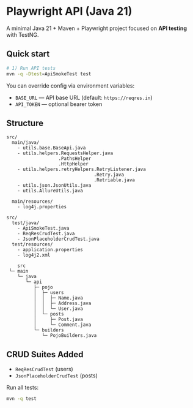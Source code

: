 # Playwright API (Java 21)

A minimal Java 21 + Maven + Playwright project focused on **API testing** with TestNG.

## Quick start

```bash
# 1) Run API tests
mvn -q -Dtest=ApiSmokeTest test
```

You can override config via environment variables:

- `BASE_URL` — API base URL (default: `https://reqres.in`)
- `API_TOKEN` — optional bearer token

## Structure

```
src/
  main/java/
    - utils.base.BaseApi.java
    - utils.helpers.RequestsHelper.java
                   .PathsHelper
                   .HttpHelper           
    - utils.helpers.retryHelpers.RetryListener.java
                                .Retry.java
                                .Retriable.java
    - utils.json.JsonUtils.java
    - utils.AllureUtils.java
    
  main/resources/
    - log4j.properties
    
src/
  test/java/
    - ApiSmokeTest.java
    - ReqResCrudTest.java
    - JsonPlaceholderCrudTest.java
  test/resources/
    - application.properties
    - log4j2.xml
    
    src
 └─ main
    └─ java
       └─ api
          ├─ pojo
          │  ├─ users
          │  │  ├─ Name.java
          │  │  ├─ Address.java
          │  │  └─ User.java
          │  └─ posts
          │     ├─ Post.java
          │     └─ Comment.java
          └─ builders
             └─ PojoBuilders.java
```


## CRUD Suites Added
- `ReqResCrudTest` (users)
- `JsonPlaceholderCrudTest` (posts)

Run all tests:
```bash
mvn -q test
```
